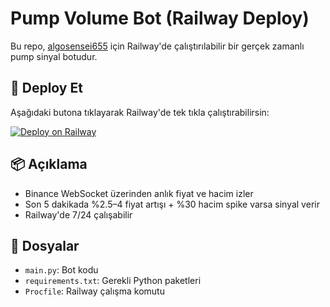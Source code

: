 
# Pump Volume Bot (Railway Deploy)

Bu repo, [algosensei655](https://github.com/algosensei655) için Railway'de çalıştırılabilir bir gerçek zamanlı pump sinyal botudur.

## 🚀 Deploy Et

Aşağıdaki butona tıklayarak Railway'de tek tıkla çalıştırabilirsin:

[![Deploy on Railway](https://railway.app/button.svg)](https://railway.app/new/template/oEZXM0?referrer=algosensei655)

## 📦 Açıklama

- Binance WebSocket üzerinden anlık fiyat ve hacim izler
- Son 5 dakikada %2.5–4 fiyat artışı + %30 hacim spike varsa sinyal verir
- Railway'de 7/24 çalışabilir

## 📝 Dosyalar

- `main.py`: Bot kodu
- `requirements.txt`: Gerekli Python paketleri
- `Procfile`: Railway çalışma komutu
